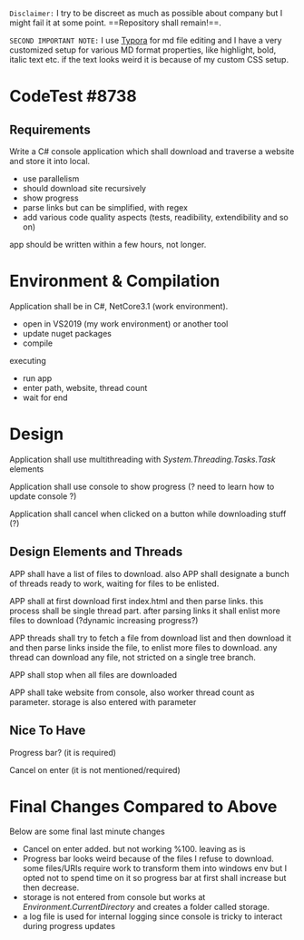 `Disclaimer:` I try to be discreet as much as possible about company but I might fail it at some point. ==Repository shall remain!==.

`SECOND IMPORTANT NOTE:` I use [Typora](https://typora.io/) for md file editing and I have a very customized setup for various MD format properties, like highlight, bold, italic text etc. if the text looks weird it is because of my custom CSS setup.

# CodeTest #8738

## Requirements

Write a C# console application which shall download and traverse a website and store it into local.

- use parallelism
- should download site recursively
- show progress
- parse links but can be simplified, with regex
- add various code quality aspects (tests, readibility, extendibility and so on)

app should be written within a few hours, not longer.

# Environment & Compilation

Application shall be in C#, NetCore3.1 (work environment). 

- open in VS2019 (my work environment) or another tool
- update nuget packages
- compile

executing

- run app
- enter path, website, thread count
- wait for end

# Design

Application shall use multithreading with *System.Threading.Tasks.Task* elements

Application shall use console to show progress (? need to learn how to update console ?)

Application shall cancel when clicked on a button while downloading stuff (?)

## Design Elements and Threads

APP shall have a list of files to download. also APP shall designate a bunch of threads ready to work, waiting for files to be enlisted.

APP shall at first download first index.html and then parse links. this process shall be single thread part. after parsing links it shall enlist more files to download (?dynamic increasing progress?)

APP threads shall try to fetch a file from download list and then download it and then parse links inside the file, to enlist more files to download. any thread can download any file, not stricted on a single tree branch.

APP shall stop when all files are downloaded

APP shall take website from console, also worker thread count as parameter. storage is also entered with parameter

## Nice To Have

Progress bar? (it is required)

Cancel on enter (it is not mentioned/required)

# Final Changes Compared to Above

Below are some final last minute changes

- Cancel on enter added. but not working %100. leaving as is
- Progress bar looks weird because of the files I refuse to download. some files/URIs require work to transform them into windows env but I opted not to spend time on it so progress bar at first shall increase but then decrease.
- storage is not entered from console but works at *Environment.CurrentDirectory* and creates a folder called storage. 
- a log file is used for internal logging since console is tricky to interact during progress updates
